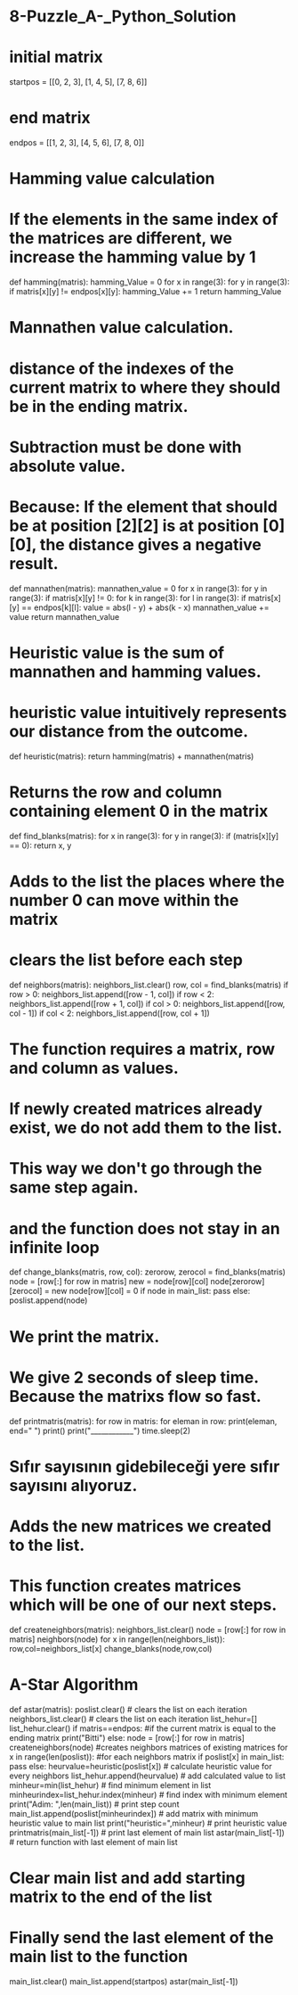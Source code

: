 # 8-Puzzle_A-_Python_Solution


# initial matrix
startpos = [[0, 2, 3],
            [1, 4, 5],
            [7, 8, 6]]
# end matrix
endpos = [[1, 2, 3],
          [4, 5, 6],
          [7, 8, 0]]

# Hamming value calculation
# If the elements in the same index of the matrices are different, we increase the hamming value by 1
def hamming(matris):
    hamming_Value = 0
    for x in range(3):
        for y in range(3):
            if matris[x][y] != endpos[x][y]:
                hamming_Value += 1
    return hamming_Value

# Mannathen value calculation.
# distance of the indexes of the current matrix to where they should be in the ending matrix.
# Subtraction must be done with absolute value.
# Because: If the element that should be at position [2][2] is at position [0][0], the distance gives a negative result.
def mannathen(matris):
    mannathen_value = 0
    for x in range(3):
        for y in range(3):
            if matris[x][y] != 0:
                for k in range(3):
                    for l in range(3):
                        if matris[x][y] == endpos[k][l]:
                            value = abs(l - y) + abs(k - x)
                            mannathen_value += value
    return mannathen_value


# Heuristic value is the sum of mannathen and hamming values.
# heuristic value intuitively represents our distance from the outcome.
def heuristic(matris):
    return hamming(matris) + mannathen(matris)


# Returns the row and column containing element 0 in the matrix
def find_blanks(matris):
    for x in range(3):
        for y in range(3):
            if (matris[x][y] == 0):
                return x, y

# Adds to the list the places where the number 0 can move within the matrix
# clears the list before each step
def neighbors(matris):
    neighbors_list.clear()
    row, col = find_blanks(matris)
    if row > 0:
        neighbors_list.append([row - 1, col])
    if row < 2:
        neighbors_list.append([row + 1, col])
    if col > 0:
        neighbors_list.append([row, col - 1])
    if col < 2:
        neighbors_list.append([row, col + 1])

# The function requires a matrix, row and column as values.
# If newly created matrices already exist, we do not add them to the list.
# This way we don't go through the same step again.
# and the function does not stay in an infinite loop
def change_blanks(matris, row, col):
    zerorow, zerocol = find_blanks(matris)
    node = [row[:] for row in matris]
    new = node[row][col]
    node[zerorow][zerocol] = new
    node[row][col] = 0
    if node in main_list:
        pass
    else:
        poslist.append(node)

# We print the matrix.
# We give 2 seconds of sleep time. Because the matrixs flow so fast.
def printmatris(matris):
    for row in matris:
        for eleman in row:
            print(eleman, end=" ")
        print() 
    print("____________")
    time.sleep(2)
    
# Sıfır sayısının gidebileceği yere sıfır sayısını alıyoruz.
# Adds the new matrices we created to the list.
# This function creates matrices which will be one of our next steps.
def createneighbors(matris):
    neighbors_list.clear()
    node = [row[:] for row in matris]
    neighbors(node)
    for x in range(len(neighbors_list)):
        row,col=neighbors_list[x]
        change_blanks(node,row,col)



# A-Star Algorithm
def astar(matris):
    poslist.clear()         # clears the list on each iteration
    neighbors_list.clear()  # clears the list on each iteration
    list_hehur=[]            
    list_hehur.clear()
    if matris==endpos:      #if the current matrix is ​​equal to the ending matrix
        print("Bitti")
    else:
        node = [row[:] for row in matris]
        createneighbors(node)        #creates neighbors matrices of existing matrices
        for x in range(len(poslist)):      #for each neighbors matrix
            if poslist[x] in main_list:    
                pass
            else:
                heurvalue=heuristic(poslist[x])   # calculate heuristic value for every neighbors
                list_hehur.append(heurvalue)      # add calculated value to list
        minheur=min(list_hehur)                   # find minimum element in list
        minheurindex=list_hehur.index(minheur)    # find index with minimum element
        print("Adim: ",len(main_list))            # print step count
        main_list.append(poslist[minheurindex])   # add matrix with minimum heuristic value to main list
        print("heuristic=",minheur)               # print heuristic value
        printmatris(main_list[-1])                # print last element of main list
        astar(main_list[-1])                      # return function with last element of main list


# Clear main list and add starting matrix to the end of the list
# Finally send the last element of the main list to the function
main_list.clear()
main_list.append(startpos)
astar(main_list[-1])













